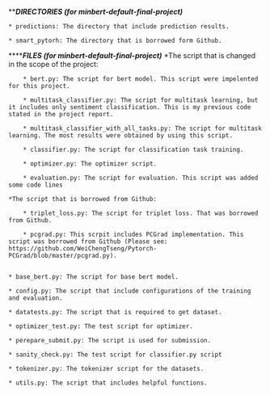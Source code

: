 
*********************DIRECTORIES (for minbert-default-final-project)*******************

	* predictions: The directory that include prediction results.
	
	* smart_pytorh: The directory that is borrowed form Github.

*************************FILES (for minbert-default-final-project)*********************	
	*The script that is changed in the scope of the project:
	
		* bert.py: The script for bert model. This script were impelented for this project.
		
		* multitask_classifier.py: The script for multitask learning, but it includes only sentiment classification. This is my previous code stated in the project report.
		
		* multitask_classifier_with_all_tasks.py: The script for multitask learning. The most results were obtained by using this script.
		
		* classifier.py: The script for classification task training.
		
		* optimizer.py: The optimizer script.
		
		* evaluation.py: The script for evaluation. This script was added some code lines
	
	*The script that is borrowed from Github:
	
		* triplet_loss.py: The script for triplet loss. That was borrowed from Github.
		
		* pcgrad.py: This scrpit includes PCGrad implementation. This script was borrowed from Github (Please see: https://github.com/WeiChengTseng/Pytorch-PCGrad/blob/master/pcgrad.py).
	
		
	* base_bert.py: The script for base bert model.	
	
	* config.py: The script that include configurations of the training and evaluation.
	
	* datatests.py: The script that is required to get dataset.
	
	* optimizer_test.py: The test script for optimizer.
	
	* perepare_submit.py: The script is used for submission.
	
	* sanity_check.py: The test script for classifier.py script
	
	* tokenizer.py: The tokenizer script for the datasets.

	* utils.py: The script that includes helpful functions.
	
